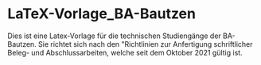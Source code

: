 # LaTeX-Vorlage_BA-Bautzen
Dies ist eine Latex-Vorlage für die technischen Studiengänge der BA-Bautzen. Sie richtet sich nach den "Richtlinien zur Anfertigung schriftlicher Beleg- und Abschlussarbeiten, welche seit dem Oktober 2021 gültig ist.
